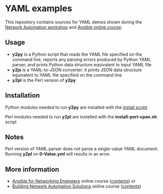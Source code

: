 # YAML examples

This repository contains sources for YAML demos shown during the
[Network Automation workshop](http://www.ipspace.net/NetAutWS)
and [Ansible online course](http://www.ipspace.net/Ansible):

## Usage
* **y2py** is a Python script that reads the YAML file specified on the command line, reports any parsing errors produced by Python YAML parser, and prints Python data structure equivalent to input YAML file
* **y2js** is a YAML-to-JSON converter: it prints JSON data structure equivalent to YAML file specified on the command line
* **y2pl** is the Perl version of **y2py**

## Installation

Python modules needed to run **y2py** are installed with the [install script](../install/install.sh)

Perl modules needed to run **y2pl** are installed with the **install-perl-cpan.sh** script 

## Notes

Perl version of YAML parser does not parse a single-value YAML document. Running **y2pl** on **0-Value.yml** will results in an error.

## More information

* [Ansible for Networking Engineers](http://www.ipspace.net/Ansible_for_Networking_Engineers) online course ([contents](https://my.ipspace.net/bin/list?id=AnsibleOC)) or
* [Building Network Automation Solutions](http://www.ipspace.net/Building_Network_Automation_Solutions) online course ([contents](https://my.ipspace.net/bin/list?id=NetAutSol))

